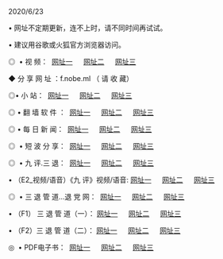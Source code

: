 <p>2020/6/23
<p>• 网址不定期更新，连不上时，请不同时间再试试。
<p>• 建议用谷歌或火狐官方浏览器访问。
<p>◎  • 视 频： 
<a href="http://dct.shirokuriwaki.com/" target="_blank">网址一</a> 　 
<a href="http://dst.shirokuriwaki.com/" target="_blank">网址二</a> 　 
<a href="http://dot.shirokuriwaki.com/b.html" target="_blank">网址三</a>
<p>◆ 分 享 网 址 ：f.nobe.ml （ 请 收 藏） </p>

<p>◎•  小 站：  
<a href="http://dct.shirokuriwaki.com/f.html" target="_blank">网址一</a> 　 
<a href="http://dst.shirokuriwaki.com/h.html" target="_blank">网址二</a> 　 
<a href="http://dot.shirokuriwaki.com/k/" target="_blank">网址三</a></p><p>

<p>◎  • 翻 墙 软 件 ：  
<a href="http://dct.shirokuriwaki.com/ff/" target="_blank">网址一</a> 　 
<a href="http://dst.shirokuriwaki.com/s/read/a1_nd.html" target="_blank">网址二</a> 　 
<a href="http://dot.shirokuriwaki.com/ff/index.html" target="_blank">网址三</a></p>
<p>◎  • 每 日 新 闻：  
<a href="http://dct.shirokuriwaki.com/day/" target="_blank">网址一</a> 　 
<a href="http://dst.shirokuriwaki.com/day/" target="_blank">网址二</a> 　 
<a href="http://dot.shirokuriwaki.com/day/index.html" target="_blank">网址三</a></p>
<p>◎   • 短 波 分 享：  
<a href="http://dct.shirokuriwaki.com/h/" target="_blank">网址一</a> 　 
<a href="http://dst.shirokuriwaki.com/h/" target="_blank">网址二</a> 　 
<a href="http://dot.shirokuriwaki.com/h/index.html" target="_blank">网址三</a></p>
<p>◎   • 九 评.三 退：  
<a href="http://dct.shirokuriwaki.com/t/" target="_blank">网址一</a> 　 
<a href="http://dst.shirokuriwaki.com/v2/index.html" target="_blank">网址二</a> 　 
<a href="http://dot.shirokuriwaki.com/tt/index.html" target="_blank">网址三</a> 　</p>
<p>  • （E2_视频/语音）《九 评》视频/语音: 
<a href="http://dct.shirokuriwaki.com/7738.html" target="_blank">网址一</a> 　 
<a href="http://dst.shirokuriwaki.com/7614.html" target="_blank">网址二</a> 　 
<a href="http://dot.shirokuriwaki.com/7633.html" target="_blank">网址三</a></p>
<p>◎   • 三 退 管 道...退 党 网：  
<a href="http://dct.shirokuriwaki.com/go/td1.html" target="_blank">网址一</a> 　 
<a href="http://dst.shirokuriwaki.com/go/td2.html" target="_blank">网址二</a> 　 
<a href="http://dot.shirokuriwaki.com/go/td3.html" target="_blank">网址三</a></p>
<p>  • （F1） 三 退 管 道（一）： 
<a href="http://dct.shirokuriwaki.com/dd/" target="_blank">网址一</a> 　 
<a href="http://dst.shirokuriwaki.com/s/read/a1_tdx.html" target="_blank">网址二</a> 　 
<a href="http://dot.shirokuriwaki.com/dd/" target="_blank">网址三</a></p>
<p>  • （F2）三 退 管 道（二）： 
<a href="http://dst.shirokuriwaki.com/d/" target="_blank">网址一</a> 　 
<a href="http://dct.shirokuriwaki.com/d/index.html" target="_blank">网址二</a> 　 
<a href="http://dot.shirokuriwaki.com/d/" target="_blank">网址三</a></p>
<p>◎   • PDF电子书：  
<a href="http://dct.shirokuriwaki.com/p/" target="_blank">网址一</a> 　 
<a href="http://dst.shirokuriwaki.com/p/index.html" target="_blank">网址二</a> 　 
<a href="http://dot.shirokuriwaki.com/p/" target="_blank">网址三</a></p>
